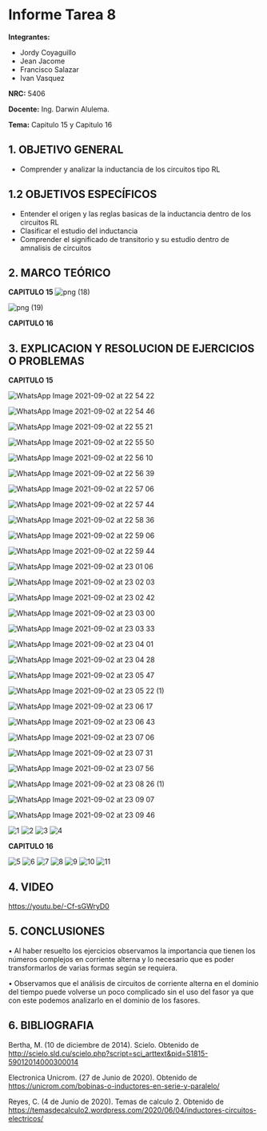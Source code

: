 # Informe Tarea 8
**Integrantes:**
- Jordy Coyaguillo
- Jean Jacome
- Francisco Salazar
- Ivan Vasquez



 **NRC:** 5406
 
 **Docente:** Ing. Darwin Alulema.
 
 **Tema:** Capitulo 15 y Capitulo 16
 
 ## 1. OBJETIVO GENERAL
 - Comprender y analizar la inductancia de los circuitos tipo RL

 ## 1.2 OBJETIVOS ESPECÍFICOS
 - Entender el origen y las reglas basicas de la inductancia dentro de los circuitos RL
 - Clasificar el estudio del inductancia
 - Comprender el significado de transitorio y su estudio dentro de amnalisis de circuitos
 
 ## 2. MARCO TEÓRICO
 **CAPITULO 15**
![png (18)](https://user-images.githubusercontent.com/85137954/131953397-ba3ef789-4ddd-42cd-9a73-99b66c9265c3.png)

![png (19)](https://user-images.githubusercontent.com/85137954/131955826-f5cccf24-1079-4a46-ad36-b1108db6cd31.png)

 **CAPITULO 16**
 
 ## 3. EXPLICACION Y RESOLUCION DE EJERCICIOS O PROBLEMAS 
 
 **CAPITULO 15**
 
![WhatsApp Image 2021-09-02 at 22 54 22](https://user-images.githubusercontent.com/85137954/131949457-c1de15f8-80e1-4f98-b37e-d53610a7d817.jpeg)

![WhatsApp Image 2021-09-02 at 22 54 46](https://user-images.githubusercontent.com/85137954/131949463-c6d6e372-ff97-4a0f-b446-147a0854c237.jpeg)

![WhatsApp Image 2021-09-02 at 22 55 21](https://user-images.githubusercontent.com/85137954/131949471-3dcaf772-3717-429e-affd-2a0ceed2e623.jpeg)

![WhatsApp Image 2021-09-02 at 22 55 50](https://user-images.githubusercontent.com/85137954/131949474-1b87d7be-4320-402c-b57a-531f66e0f8d3.jpeg)

![WhatsApp Image 2021-09-02 at 22 56 10](https://user-images.githubusercontent.com/85137954/131949477-e4d95736-5eab-4e77-b3ba-c3939f906703.jpeg)

![WhatsApp Image 2021-09-02 at 22 56 39](https://user-images.githubusercontent.com/85137954/131949509-8df40ad9-4a6a-4ee9-b1f4-3ee81ee5d2c6.jpeg)

![WhatsApp Image 2021-09-02 at 22 57 06](https://user-images.githubusercontent.com/85137954/131949511-4dd284ba-d059-4e96-a415-e18e4c9e732c.jpeg)

![WhatsApp Image 2021-09-02 at 22 57 44](https://user-images.githubusercontent.com/85137954/131949516-124e64ef-7c50-4fc4-836b-55da622ce83d.jpeg)

![WhatsApp Image 2021-09-02 at 22 58 36](https://user-images.githubusercontent.com/85137954/131949521-4be33150-352c-45c4-a4fa-55362c14c02d.jpeg)

![WhatsApp Image 2021-09-02 at 22 59 06](https://user-images.githubusercontent.com/85137954/131949525-5dcd840e-c7ad-4fc9-acaa-f74f08d25703.jpeg)

![WhatsApp Image 2021-09-02 at 22 59 44](https://user-images.githubusercontent.com/85137954/131949548-e417454f-3057-4201-ab94-17673df9b96a.jpeg)

![WhatsApp Image 2021-09-02 at 23 01 06](https://user-images.githubusercontent.com/85137954/131949550-3fbbd213-6c86-4fdd-885c-e99dc237c474.jpeg)

![WhatsApp Image 2021-09-02 at 23 02 03](https://user-images.githubusercontent.com/85137954/131949553-3cc49a88-e19c-4420-8d4b-4877f67851d1.jpeg)

![WhatsApp Image 2021-09-02 at 23 02 42](https://user-images.githubusercontent.com/85137954/131949563-d0d95d59-3a05-4c8e-a8aa-c4991ae8a0d1.jpeg)

![WhatsApp Image 2021-09-02 at 23 03 00](https://user-images.githubusercontent.com/85137954/131949566-58dc7649-884d-4740-9664-08010134655f.jpeg)

![WhatsApp Image 2021-09-02 at 23 03 33](https://user-images.githubusercontent.com/85137954/131949620-e0988fe8-de7e-44c7-9ae2-45ad61112df1.jpeg)

![WhatsApp Image 2021-09-02 at 23 04 01](https://user-images.githubusercontent.com/85137954/131949627-ffeb2123-9138-4ff3-9231-11b40bd567b3.jpeg)

![WhatsApp Image 2021-09-02 at 23 04 28](https://user-images.githubusercontent.com/85137954/131949633-28aba2cf-a432-4ffb-9246-4b843b9d7158.jpeg)

![WhatsApp Image 2021-09-02 at 23 05 47](https://user-images.githubusercontent.com/85137954/131949638-7ba7b983-47e7-4d36-9f35-5ec81b92e373.jpeg)

![WhatsApp Image 2021-09-02 at 23 05 22 (1)](https://user-images.githubusercontent.com/85137954/131950003-c0bb9415-ed7f-4ba0-9a24-2d4dbfd32939.jpeg)

![WhatsApp Image 2021-09-02 at 23 06 17](https://user-images.githubusercontent.com/85137954/131949703-1798a994-a0ed-444f-b528-69630ae96db6.jpeg)

![WhatsApp Image 2021-09-02 at 23 06 43](https://user-images.githubusercontent.com/85137954/131949708-9283a132-799e-4947-8644-8b86294f467e.jpeg)

![WhatsApp Image 2021-09-02 at 23 07 06](https://user-images.githubusercontent.com/85137954/131949710-734db517-b245-4d0e-aa33-c986b46b179e.jpeg)

![WhatsApp Image 2021-09-02 at 23 07 31](https://user-images.githubusercontent.com/85137954/131949712-edd762b1-f681-463f-a963-da3be722b603.jpeg)

![WhatsApp Image 2021-09-02 at 23 07 56](https://user-images.githubusercontent.com/85137954/131949713-0be06aab-3455-45fc-8a80-cb22092d6a7e.jpeg)

![WhatsApp Image 2021-09-02 at 23 08 26 (1)](https://user-images.githubusercontent.com/85137954/131949734-173de271-b5ef-444c-927f-c6edf323018e.jpeg)

![WhatsApp Image 2021-09-02 at 23 09 07](https://user-images.githubusercontent.com/85137954/131949736-7dd96e45-8c29-4e58-8775-f9a02187f20a.jpeg)

![WhatsApp Image 2021-09-02 at 23 09 46](https://user-images.githubusercontent.com/85137954/131949739-fc62aa51-5f80-45a0-90c0-b5759df4749a.jpeg)

![1](https://user-images.githubusercontent.com/84586968/131953502-c5e2e4dc-3958-4a94-9a1e-a5b65eab1281.PNG)
![2](https://user-images.githubusercontent.com/84586968/131953503-57209b86-592d-4e6f-a8c8-17378db26d27.PNG)
![3](https://user-images.githubusercontent.com/84586968/131953504-af8befef-490b-4136-9a4a-bceb280e5690.PNG)
![4](https://user-images.githubusercontent.com/84586968/131953505-eaee0ac3-3616-4cc2-8b60-f71014c2fb83.PNG)

 **CAPITULO 16**
 
![5](https://user-images.githubusercontent.com/84586968/131953509-2e36de35-89c7-48be-974f-9d3dc7e97a46.PNG)
![6](https://user-images.githubusercontent.com/84586968/131953510-30c91944-809b-4c37-9965-9f536aac5ca0.PNG)
![7](https://user-images.githubusercontent.com/84586968/131953513-344b65e4-15b9-4c58-986d-7593592b35b8.PNG)
![8](https://user-images.githubusercontent.com/84586968/131953515-cd5d576b-d559-4448-937a-e6950d0350a2.PNG)
![9](https://user-images.githubusercontent.com/84586968/131953516-53660d03-317d-4b33-b016-cd4f934b936b.PNG)
![10](https://user-images.githubusercontent.com/84586968/131953517-148385c0-46c0-4e77-a3e9-0e79d2560982.PNG)
![11](https://user-images.githubusercontent.com/84586968/131953519-71a36094-cfa5-46d9-a939-80a6e0db48e2.PNG)



 ## 4. VIDEO
 https://youtu.be/-Cf-sGWryD0

 ## 5. CONCLUSIONES
• Al haber resuelto los ejercicios observamos la importancia que tienen los números complejos en corriente alterna y lo necesario que es poder transformarlos de varias formas según se requiera.

• Observamos que el análisis de circuitos de corriente alterna en el dominio del tiempo puede volverse un poco complicado sin el uso del fasor ya que con este podemos analizarlo en el dominio de los fasores.

 ## 6. BIBLIOGRAFIA

Bertha, M. (10 de diciembre de 2014). Scielo. Obtenido de http://scielo.sld.cu/scielo.php?script=sci_arttext&pid=S1815-59012014000300014

Electronica Unicrom. (27 de Junio de 2020). Obtenido de https://unicrom.com/bobinas-o-inductores-en-serie-y-paralelo/

Reyes, C. (4 de Junio de 2020). Temas de calculo 2. Obtenido de https://temasdecalculo2.wordpress.com/2020/06/04/inductores-circuitos-electricos/
















